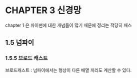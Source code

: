 # CHAPTER 3 신경망

chapter 1 은 파이썬에 대한 개념들이 많기 때문에 정리는 적당히 패스

## 1.5 넘파이
### 1.5.5 브로드 캐스트
브로드캐스트 : 넘파이에서는 형상이 다른 배열 끼리도 계산할 수 있다.

